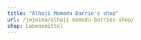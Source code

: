 ```yaml
---
title: "Alhaji Momodu Barrie's shop"
url: /jojoima/alhaji-momodu-barries-shop/
shop: Lebensmittel
---
```

